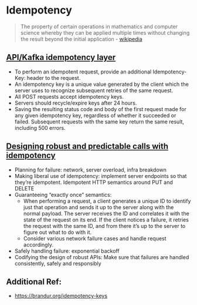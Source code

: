 # Idempotency
> The property of certain operations in mathematics and computer science whereby they can be applied multiple times without changing the result beyond the initial application - [wikipedia](https://en.wikipedia.org/wiki/Idempotence)

## [API/Kafka idempotency layer](https://stripe.com/docs/api/idempotent_requests)
- To perform an idempotent request, provide an additional Idempotency-Key: <key> header to the request.
- An idempotency key is a unique value generated by the client which the server uses to recognize subsequent retries of the same request.
- All POST requests accept idempotency keys.
- Servers should recycle/expire keys after 24 hours.
- Saving the resulting status code and body of the first request made for any given idempotency key, regardless of whether it succeeded or failed. Subsequent requests with the same key return the same result, including 500 errors.


## [Designing robust and predictable calls with idempotency](https://stripe.com/blog/idempotency)
- Planning for failure: network, server overload, infra breakdown
- Making liberal use of idempotency: implement server endpoints so that they’re idempotent. Idempotent HTTP semantics around PUT and DELETE
- Guaranteeing “exactly once” semantics:
    + When performing a request, a client generates a unique ID to identify just that operation and sends it up to the server along with the normal payload. The server receives the ID and correlates it with the state of the request on its end. If the client notices a failure, it retries the request with the same ID, and from there it’s up to the server to figure out what to do with it.
    + Consider various network failure cases and handle request accordingly.
- Safely handling failure: exponential backoff 
- Codifying the design of robust APIs: Make sure that failures are handled consistently, safely and responsibly


## Additional Ref:
- https://brandur.org/idempotency-keys
